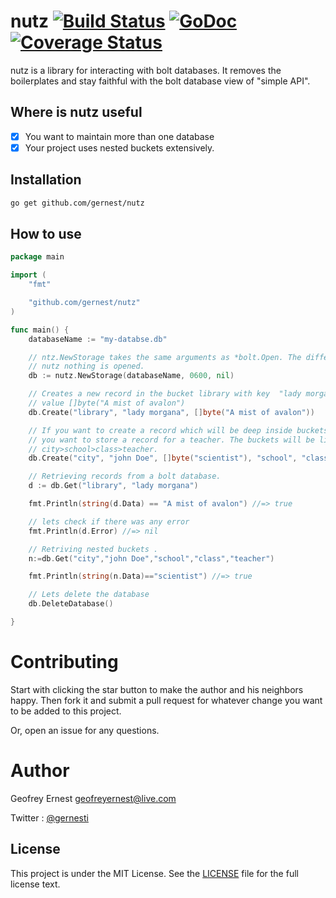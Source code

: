 # nutz [![Build Status](https://drone.io/github.com/gernest/nutz/status.png)](https://drone.io/github.com/gernest/nutz/latest) [![GoDoc ](https://godoc.org/github.com/gernest/nutz?status.svg)](https://godoc.org/github.com/gernest/nutz)[![Coverage Status](https://coveralls.io/repos/gernest/nutz/badge.svg)](https://coveralls.io/r/gernest/nutz)

nutz is a library for interacting with bolt databases. It removes the boilerplates and
stay faithful with the bolt database view of "simple API".

## Where is nutz useful
- [x] You want to maintain more than one database
- [x] Your project uses nested buckets extensively.

## Installation
```bash
go get github.com/gernest/nutz
```
## How to use

```go
package main

import (
	"fmt"

	"github.com/gernest/nutz"
)

func main() {
	databaseName := "my-databse.db"

	// ntz.NewStorage takes the same arguments as *bolt.Open. The differnce is with
	// nutz nothing is opened.
	db := nutz.NewStorage(databaseName, 0600, nil)

	// Creates a new record in the bucket library with key  "lady morgana" and
	// value []byte("A mist of avalon")
	db.Create("library", "lady morgana", []byte("A mist of avalon"))

	// If you want to create a record which will be deep inside buckets. lets say
	// you want to store a record for a teacher. The buckets will be like
	// city>school>class>teacher.
	db.Create("city", "john Doe", []byte("scientist"), "school", "class", "teacher")

	// Retrieving records from a bolt database.
	d := db.Get("library", "lady morgana")

	fmt.Println(string(d.Data) == "A mist of avalon") //=> true

	// lets check if there was any error
	fmt.Println(d.Error) //=> nil

	// Retriving nested buckets .
	n:=db.Get("city","john Doe","school","class","teacher")

	fmt.Println(string(n.Data)=="scientist") //=> true

	// Lets delete the database
	db.DeleteDatabase()

}

```

# Contributing

Start with clicking the star button to make the author and his neighbors happy. Then fork it and submit a pull request for whatever change you want to be added to this project.

Or, open an issue for any questions.

# Author
Geofrey Ernest <geofreyernest@live.com>

Twitter  : [@gernesti](https://twitter.com/gernesti)


## License

This project is under the MIT License. See the [LICENSE](https://github.com/gernest/nutz/blob/master/LICENCE) file for the full license text.


